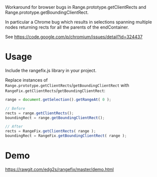 Workaround for browser bugs in Range.prototype.getClientRects and Range.prototype.getBoundingClientRect.

In particular a Chrome bug which results in selections spanning multiple nodes returning rects for all the parents of the endContainer.

See https://code.google.com/p/chromium/issues/detail?id=324437

Usage
=====
Include the rangefix.js library in your project.

Replace instances of `Range.prototype.getClientRects`/`getBoundingClientRect` with `RangeFix.getClientRects`/`getBoundingClientRect`:

```javascript
range = document.getSelection().getRangeAt( 0 );

// Before
rects = range.getClientRects();
boundingRect = range.getBoundingClientRect();

// After
rects = RangeFix.getClientRects( range );
boundingRect = RangeFix.getBoundingClientRect( range );
```

Demo
====
https://rawgit.com/edg2s/rangefix/master/demo.html
